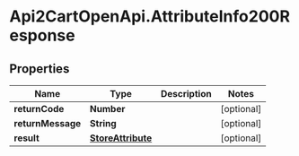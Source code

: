 # Api2CartOpenApi.AttributeInfo200Response

## Properties

Name | Type | Description | Notes
------------ | ------------- | ------------- | -------------
**returnCode** | **Number** |  | [optional] 
**returnMessage** | **String** |  | [optional] 
**result** | [**StoreAttribute**](StoreAttribute.md) |  | [optional] 



